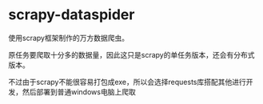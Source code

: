 # scrapy-dataspider

使用scrapy框架制作的万方数据爬虫。

原任务要爬取十分多的数据量，因此这只是scrapy的单任务版本，还会有分布式版本。

不过由于scrapy不能很容易打包成exe，所以会选择requests库搭配其他进行开发，然后部署到普通windows电脑上爬取
